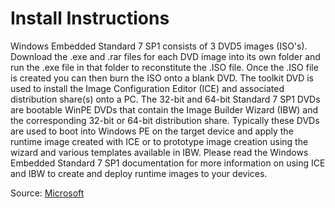 # Install Instructions

Windows Embedded Standard 7 SP1 consists of 3 DVD5 images (ISO's). Download the .exe and .rar files for each DVD image into its own folder and run the .exe file in that folder to reconstitute the .ISO file. Once the .ISO file is created you can then burn the ISO onto a blank DVD. The toolkit DVD is used to install the Image Configuration Editor (ICE) and associated distribution share(s) onto a PC. The 32-bit and 64-bit Standard 7 SP1 DVDs are bootable WinPE DVDs that contain the Image Builder Wizard (IBW) and the corresponding 32-bit or 64-bit distribution share. Typically these DVDs are used to boot into Windows PE on the target device and apply the runtime image created with ICE or to prototype image creation using the wizard and various templates available in IBW. Please read the Windows Embedded Standard 7 SP1 documentation for more information on using ICE and IBW to create and deploy runtime images to your devices.

Source: [Microsoft](https://www.microsoft.com/en-us/download/details.aspx?id=11887&lc=1033)
